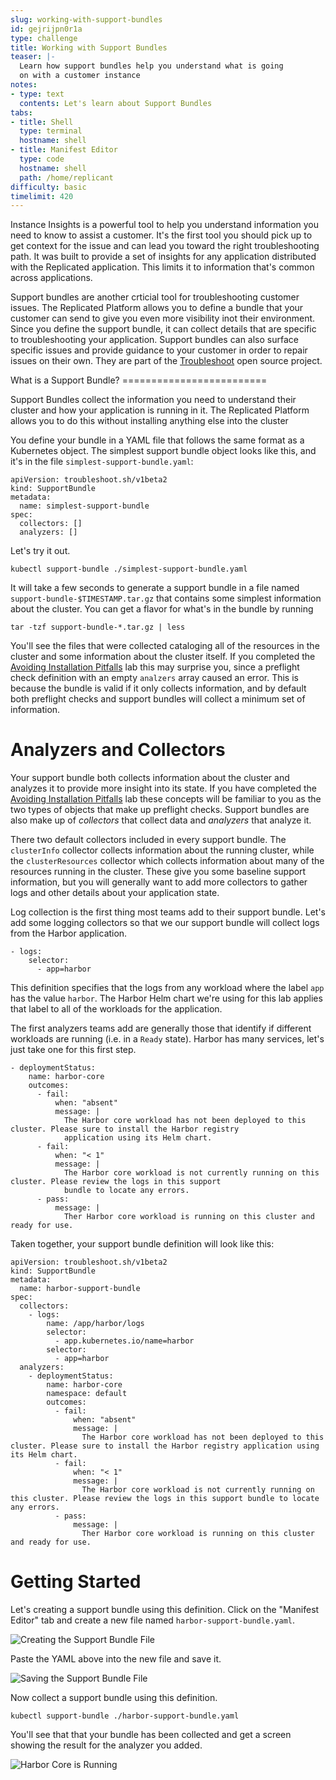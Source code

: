 ```yaml
---
slug: working-with-support-bundles
id: gejrijpn0r1a
type: challenge
title: Working with Support Bundles
teaser: |-
  Learn how support bundles help you understand what is going
  on with a customer instance
notes:
- type: text
  contents: Let's learn about Support Bundles
tabs:
- title: Shell
  type: terminal
  hostname: shell
- title: Manifest Editor
  type: code
  hostname: shell
  path: /home/replicant
difficulty: basic
timelimit: 420
---
```


Instance Insights is a powerful tool to help you understand information you
need to know to assist a customer. It's the first tool you should pick up to
get context for the issue and can lead you toward the right troubleshooting
path. It was built to provide a set of insights for any application distributed
with the Replicated application. This limits it to information that's common
across applications.

Support bundles are another crticial tool for troubleshooting customer issues.
The Replicated Platform allows you to define a bundle that your customer can
send to give you even more visibility inot their environment. Since you define
the support bundle, it can collect details that are specific to troubleshooting
your application. Support bundles can also surface specific issues and provide
guidance to your customer in order to repair issues on their own. They are part
of the [Troubleshoot](https://troubleshoot.sh) open source project.

What is a Support Bundle? =========================

Support Bundles collect the information you need to understand their
cluster and how your application is running in it. The Replicated
Platform allows you to do this without installing anything else
into the cluster

You define your bundle in a YAML file that follows the same format
as a Kubernetes object. The simplest support bundle object looks
like this, and it's in the file `simplest-support-bundle.yaml`:

```
apiVersion: troubleshoot.sh/v1beta2
kind: SupportBundle
metadata:
  name: simplest-support-bundle
spec:
  collectors: []
  analyzers: []
```

Let's try it out.

```
kubectl support-bundle ./simplest-support-bundle.yaml
```

It will take a few seconds to generate a support bundle in a
file named `support-bundle-$TIMESTAMP.tar.gz` that contains
some simplest information about the cluster. You can get a
flavor for what's in the bundle by running

```
tar -tzf support-bundle-*.tar.gz | less
```

You'll see the files that were collected cataloging all of the resources in the
cluster and some information about the cluster itself. If you completed the
[Avoiding Installation
Pitfalls](https://play.instruqt.com/replicated/tracks/avoiding-installation-pitfalls)
lab this may surprise you, since a preflight check definition with an empty
`analzers` array caused an error. This is because the bundle is valid if it
only collects information, and by default both preflight checks and support
bundles will collect a minimum set of information.

Analyzers and Collectors
========================

Your support bundle both collects information about the cluster
and analyzes it to provide more insight into its state. If you
have completed the [Avoiding Installation Pitfalls](https://play.instruqt.com/replicated/tracks/avoiding-installation-pitfalls)
lab these concepts will be familiar to you as the two types of
objects that make up preflight checks. Support bundles are also
make up of _collectors_ that collect data and _analyzers_ that
analyze it.

There two default collectors included in every support bundle.
The `clusterInfo` collector collects information about the running
cluster, while the `clusterResources` collector which collects
information about many of the resources running in the cluster.
These give you some baseline support information, but you will
generally want to add more collectors to gather logs and other
details about your application state.

Log collection is the first thing most teams add to their
support bundle. Let's add some logging collectors so that we
our support bundle will collect logs from the Harbor
application.

```
- logs:
    selector:
      - app=harbor
```

This definition specifies that the logs from any workload
where the label `app` has the value `harbor`. The Harbor
Helm chart we're using for this lab applies that label to
all of the workloads for the application.

The first analyzers teams add are generally those that
identify if different workloads are running (i.e. in a
`Ready` state). Harbor has many services, let's just take
one for this first step.

```
- deploymentStatus:
    name: harbor-core
    outcomes:
      - fail:
          when: "absent"
          message: |
            The Harbor core workload has not been deployed to this cluster. Please sure to install the Harbor registry
            application using its Helm chart.
      - fail:
          when: "< 1"
          message: |
            The Harbor core workload is not currently running on this cluster. Please review the logs in this support
            bundle to locate any errors.
      - pass:
          message: |
            Ther Harbor core workload is running on this cluster and ready for use.
```

Taken together, your support bundle definition will look like
this:

```
apiVersion: troubleshoot.sh/v1beta2
kind: SupportBundle
metadata:
  name: harbor-support-bundle
spec:
  collectors:
    - logs:
        name: /app/harbor/logs
        selector:
          - app.kubernetes.io/name=harbor
        selector:
          - app=harbor
  analyzers:
    - deploymentStatus:
        name: harbor-core
        namespace: default
        outcomes:
          - fail:
              when: "absent"
              message: |
                The Harbor core workload has not been deployed to this cluster. Please sure to install the Harbor registry application using its Helm chart.
          - fail:
              when: "< 1"
              message: |
                The Harbor core workload is not currently running on this cluster. Please review the logs in this support bundle to locate any errors.
          - pass:
              message: |
                Ther Harbor core workload is running on this cluster and ready for use.
```

Getting Started
===============

Let's creating a support bundle using this definition. Click on the
"Manifest Editor" tab and create a new file named `harbor-support-bundle.yaml`.

![Creating the Support Bundle File](../assets/creating-harbor-support-bundle.png)

Paste the YAML above into the new file and save it.

![Saving the Support Bundle File](../assets/saving-harbor-support-bundle.png)

Now collect a support bundle using this definition.

```
kubectl support-bundle ./harbor-support-bundle.yaml
```

You'll see that that your bundle has been collected and get a
screen showing the result for the analyzer you added.

![Harbor Core is Running](../assets/passing-harbor-core-status.png)
